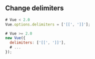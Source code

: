 ---
---

## Change delimiters

```javascript
# Vue < 2.0
Vue.options.delimiters = ['[[', ']]'];

# Vue >= 2.0
new Vue({
  delimiters: ['[[', ']]'],
  # ...
});
```
